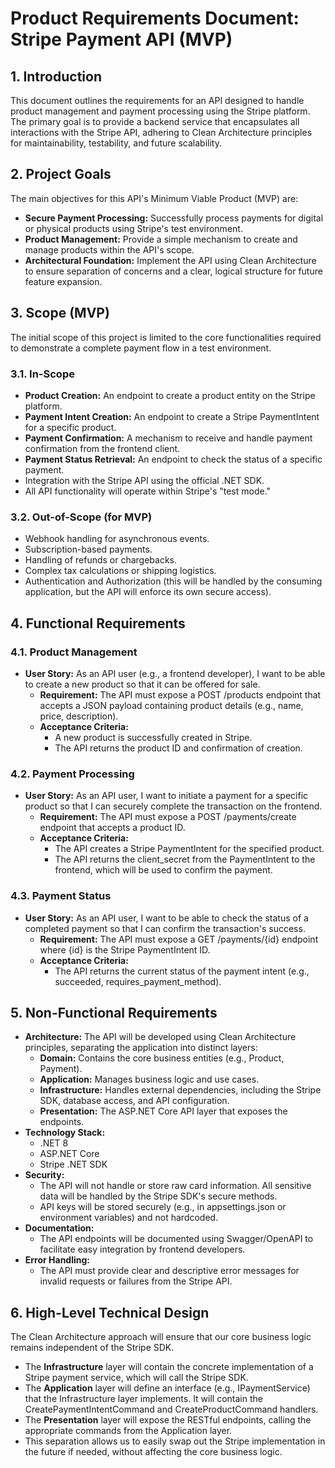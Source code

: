 # **Product Requirements Document: Stripe Payment API (MVP)**

## **1\. Introduction**

This document outlines the requirements for an API designed to handle product management and payment processing using the Stripe platform. The primary goal is to provide a backend service that encapsulates all interactions with the Stripe API, adhering to Clean Architecture principles for maintainability, testability, and future scalability.

## **2\. Project Goals**

The main objectives for this API's Minimum Viable Product (MVP) are:

* **Secure Payment Processing:** Successfully process payments for digital or physical products using Stripe's test environment.  
* **Product Management:** Provide a simple mechanism to create and manage products within the API's scope.  
* **Architectural Foundation:** Implement the API using Clean Architecture to ensure separation of concerns and a clear, logical structure for future feature expansion.

## **3\. Scope (MVP)**

The initial scope of this project is limited to the core functionalities required to demonstrate a complete payment flow in a test environment.

### **3.1. In-Scope**

* **Product Creation:** An endpoint to create a product entity on the Stripe platform.  
* **Payment Intent Creation:** An endpoint to create a Stripe PaymentIntent for a specific product.  
* **Payment Confirmation:** A mechanism to receive and handle payment confirmation from the frontend client.  
* **Payment Status Retrieval:** An endpoint to check the status of a specific payment.  
* Integration with the Stripe API using the official .NET SDK.  
* All API functionality will operate within Stripe's "test mode."

### **3.2. Out-of-Scope (for MVP)**

* Webhook handling for asynchronous events.  
* Subscription-based payments.  
* Handling of refunds or chargebacks.  
* Complex tax calculations or shipping logistics.  
* Authentication and Authorization (this will be handled by the consuming application, but the API will enforce its own secure access).

## **4\. Functional Requirements**

### **4.1. Product Management**

* **User Story:** As an API user (e.g., a frontend developer), I want to be able to create a new product so that it can be offered for sale.  
  * **Requirement:** The API must expose a POST /products endpoint that accepts a JSON payload containing product details (e.g., name, price, description).  
  * **Acceptance Criteria:**  
    * A new product is successfully created in Stripe.  
    * The API returns the product ID and confirmation of creation.

### **4.2. Payment Processing**

* **User Story:** As an API user, I want to initiate a payment for a specific product so that I can securely complete the transaction on the frontend.  
  * **Requirement:** The API must expose a POST /payments/create endpoint that accepts a product ID.  
  * **Acceptance Criteria:**  
    * The API creates a Stripe PaymentIntent for the specified product.  
    * The API returns the client\_secret from the PaymentIntent to the frontend, which will be used to confirm the payment.

### **4.3. Payment Status**

* **User Story:** As an API user, I want to be able to check the status of a completed payment so that I can confirm the transaction's success.  
  * **Requirement:** The API must expose a GET /payments/{id} endpoint where {id} is the Stripe PaymentIntent ID.  
  * **Acceptance Criteria:**  
    * The API returns the current status of the payment intent (e.g., succeeded, requires\_payment\_method).

## **5\. Non-Functional Requirements**

* **Architecture:** The API will be developed using Clean Architecture principles, separating the application into distinct layers:  
  * **Domain:** Contains the core business entities (e.g., Product, Payment).  
  * **Application:** Manages business logic and use cases.  
  * **Infrastructure:** Handles external dependencies, including the Stripe SDK, database access, and API configuration.  
  * **Presentation:** The ASP.NET Core API layer that exposes the endpoints.  
* **Technology Stack:**  
  * .NET 8  
  * ASP.NET Core  
  * Stripe .NET SDK  
* **Security:**  
  * The API will not handle or store raw card information. All sensitive data will be handled by the Stripe SDK's secure methods.  
  * API keys will be stored securely (e.g., in appsettings.json or environment variables) and not hardcoded.  
* **Documentation:**  
  * The API endpoints will be documented using Swagger/OpenAPI to facilitate easy integration by frontend developers.  
* **Error Handling:**  
  * The API must provide clear and descriptive error messages for invalid requests or failures from the Stripe API.

## **6\. High-Level Technical Design**

The Clean Architecture approach will ensure that our core business logic remains independent of the Stripe SDK.

* The **Infrastructure** layer will contain the concrete implementation of a Stripe payment service, which will call the Stripe SDK.  
* The **Application** layer will define an interface (e.g., IPaymentService) that the Infrastructure layer implements. It will contain the CreatePaymentIntentCommand and CreateProductCommand handlers.  
* The **Presentation** layer will expose the RESTful endpoints, calling the appropriate commands from the Application layer.  
* This separation allows us to easily swap out the Stripe implementation in the future if needed, without affecting the core business logic.